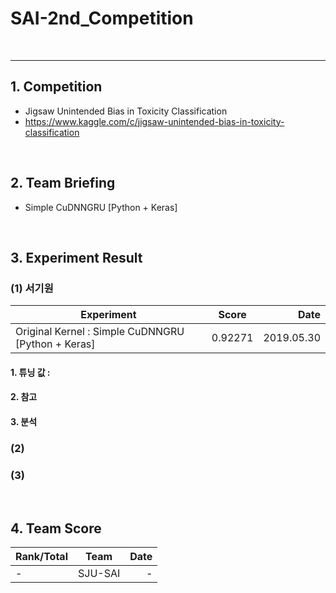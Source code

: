 # SAI-2nd_Competition

<br>
<hr>

## 1. Competition
 - Jigsaw Unintended Bias in Toxicity Classification
 - https://www.kaggle.com/c/jigsaw-unintended-bias-in-toxicity-classification

<br>

## 2. Team Briefing
 - Simple CuDNNGRU [Python + Keras]

<br>


## 3. Experiment Result
### (1) 서기원

| Experiment | Score | Date |
|---|:---:|---:|
| Original Kernel : Simple CuDNNGRU [Python + Keras] | 0.92271 | 2019.05.30 |

#### 1. 튜닝 값 : 
 
#### 2. 참고

  
#### 3. 분석

### (2) 

### (3)



<br>

## 4. Team Score

| Rank/Total | Team | Date |
|---|:---:|---:|
| - | SJU-SAI | - |
